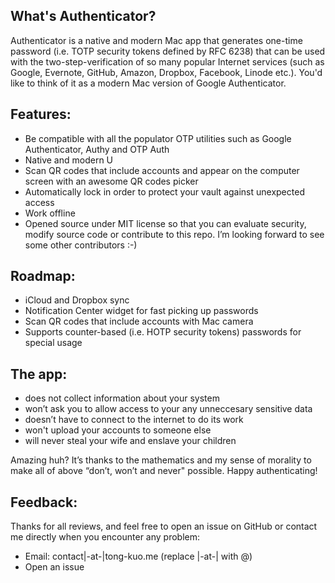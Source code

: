 ## What's Authenticator?

Authenticator is a native and modern Mac app that generates one-time password (i.e. TOTP security tokens defined by RFC 6238) that can be used with the two-step-verification of so many popular Internet services (such as Google, Evernote, GitHub, Amazon, Dropbox, Facebook, Linode etc.). You'd like to think of it as a modern Mac version of Google Authenticator.

## Features:

- Be compatible with all the populator OTP utilities such as Google Authenticator, Authy and OTP Auth
- Native and modern U
- Scan QR codes that include accounts and appear on the computer screen with an awesome QR codes picker
- Automatically lock in order to protect your vault against unexpected access
- Work offline
- Opened source under MIT license so that you can evaluate security, modify source code or contribute to this repo. I’m looking forward to see some other contributors :-)

## Roadmap:

- iCloud and Dropbox sync
- Notification Center widget for fast picking up passwords
- Scan QR codes that include accounts with Mac camera
- Supports counter-based (i.e. HOTP security tokens) passwords for special usage

## The app:

- does not collect information about your system
- won’t ask you to allow access to your any unneccesary sensitive data
- doesn’t have to connect to the internet to do its work
- won't upload your accounts to someone else
- will never steal your wife and enslave your children

Amazing huh? It’s thanks to the mathematics and my sense of morality to make all of above “don’t, won’t and never" possible. Happy authenticating!

## Feedback:

Thanks for all reviews, and feel free to open an issue on GitHub or contact me directly when you encounter any problem:

- Email: contact|-at-|tong-kuo.me (replace |-at-| with @)
- Open an issue

